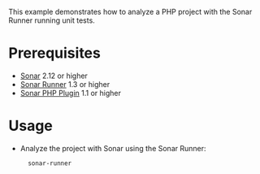 This example demonstrates how to analyze a PHP project with the Sonar Runner running unit tests.

Prerequisites
=============
* [Sonar](http://www.sonarsource.org/downloads/) 2.12 or higher
* [Sonar Runner](http://docs.codehaus.org/display/SONAR/Installing+and+Configuring+Sonar+Runner) 1.3 or higher
* [Sonar PHP Plugin](http://docs.codehaus.org/display/SONAR/PHP+Plugin) 1.1 or higher

Usage
=====
* Analyze the project with Sonar using the Sonar Runner:

        sonar-runner
